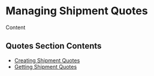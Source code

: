 # Managing Shipment Quotes

Content

## Quotes Section Contents

* [Creating Shipment Quotes](/pro/api/shipments/creating_shipment_quotes.html)
* [Getting Shipment Quotes](/pro/api/shipments/getting_shipment_quotes.html)